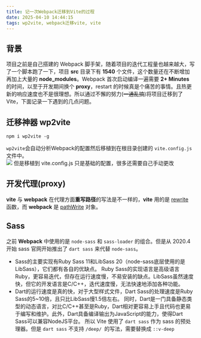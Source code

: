```yaml
---
title: 记一次Webpack迁移到Vite的过程
date: 2025-04-10 14:44:15
tags: wp2vite, webpack迁移vite, vite
---
```

## 背景
项目之前是自己搭建的 Webpack 脚手架，随着项目的迭代工程量也越来越大，写了一个脚本跑了一下，项目 **src** 目录下有 **1540** 个文件，这个数量还在不断增加再加上大量的 **node_modules**。Webpack 首次启动编译一遍需要 **2+  Minutes** 的时间，以至于开发期间换个 **proxy**，restart 的时候真是个痛苦的事情。且热更新的响应速度也不是很理想。所以通过不懈的努力(~~一通乱搞~~)将项目迁移到了 Vite，下面记录一下遇到的几点问题。
## 迁移神器 wp2vite
```
npm i wp2vite -g
```
`wp2vite`会自动分析Webpack的配置然后移植到在根目录创建的 `vite.config.js `文件中。   
![](https://cdn.mingyangli.com/image/1637054821559_1637054840431.jpg)
但是移植到 vite.config.js 只是基础的配置，很多还需要自己手动更改
## 开发代理(proxy)
**vite** 与 **webpack** 在代理方面**重写路径**的写法是不一样的，**vite** 用的是 [rewrite](https://cn.vitejs.dev/config/#server-proxy) 函数，而 **webpack** 是 [pathWrite](https://webpack.docschina.org/configuration/dev-server/#devserverproxy) 对象。
## Sass
之前 **Webpack** 中使用的是 `node-sass` 和 `sass-loader` 的组合。但是从 2020.4 开始 sass 官网开始推出了 `dart sass` 来代替 `node-sass`。

- Sass的主要实现有Ruby Sass 11和LibSass 20（node-sass底层使用的是LibSass），它们都有各自的优缺点。
  Ruby Sass的实现语言是高级语言Ruby，更容易迭代，但存在运行速度慢，不易安装的缺点。LibSass虽然速度快，但它的开发语言是C/C++，迭代速度慢，无法快速地添加各种功能。
- Dart的运行速度是真的快，对于大型样式文件，Dart Sass的处理速度是Ruby Sass的5~10倍，且只比LibSass慢1.5倍左右。
  同时，Dart是一门具备静态类型的动态语言，对比C/C++甚至是Ruby，Dart相对更容易上手且代码也更易于编写和维护。此外，Dart具备编译输出为JavaScript的能力，使得Dart Sass可以兼容NodeJS平台。
  所以 Vite 使用了 `dart sass` 作为 sass 的预处理器。但是 `dart sass` 不支持 `/deep/ `的写法，需要替换成 `::v-deep`


